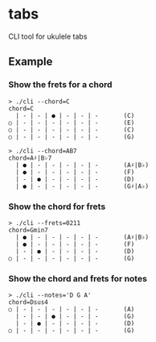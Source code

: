 # tabs

CLI tool for ukulele tabs

## Example

### Show the frets for a chord

```shell
> ./cli --chord=C
chord=C
  | - | - | ● | - | - | -       (C)
○ | - | - | - | - | - | -       (E)
○ | - | - | - | - | - | -       (C)
○ | - | - | - | - | - | -       (G)
```

```shell
> ./cli --chord=AB7
chord=A♯|B♭7
  | ● | - | - | - | - | -       (A♯|B♭)
  | ● | - | - | - | - | -       (F)
  | - | ● | - | - | - | -       (D)
  | ● | - | - | - | - | -       (G♯|A♭)
```

### Show the chord for frets

```shell
> ./cli --frets=0211
chord=Gmin7
  | ● | - | - | - | - | -       (A♯|B♭)
  | ● | - | - | - | - | -       (F)
  | - | ● | - | - | - | -       (D)
○ | - | - | - | - | - | -       (G)
```

### Show the chord and frets for notes

```shell
> ./cli --notes='D G A'
chord=Dsus4
○ | - | - | - | - | - | -       (A)
  | - | - | ● | - | - | -       (G)
  | - | ● | - | - | - | -       (D)
○ | - | - | - | - | - | -       (G)
```
